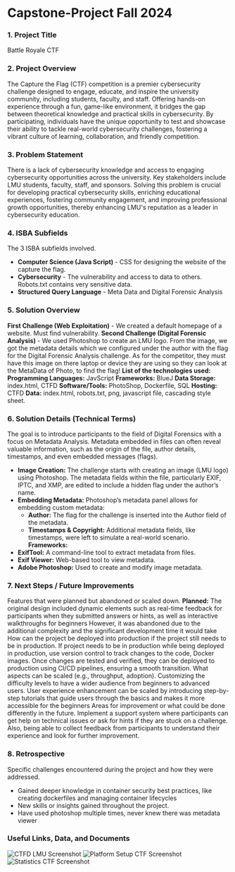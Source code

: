 # Capstone-Project Fall 2024

### 1. Project Title
Battle Royale CTF

### 2. Project Overview
The Capture the Flag (CTF) competition is a premier cybersecurity challenge designed to engage, educate, and inspire the university community, including students, faculty, and staff. Offering hands-on experience through a fun, game-like environment, it bridges the gap between theoretical knowledge and practical skills in cybersecurity. By participating, individuals have the unique opportunity to test and showcase their ability to tackle real-world cybersecurity challenges, fostering a vibrant culture of learning, collaboration, and friendly competition.

### 3. Problem Statement
There is a lack of cybersecurity knowledge and access to engaging cybersecurity opportunities across the university. Key stakeholders include LMU students, faculty, staff, and sponsors. Solving this problem is crucial for developing practical cybersecurity skills, enriching educational experiences, fostering community engagement, and improving professional growth opportunities, thereby enhancing LMU's reputation as a leader in cybersecurity education.

### 4. ISBA Subfields
The 3 ISBA subfields involved.
  - **Computer Science (Java Script)** - CSS for designing the website of the capture the flag. 
  - **Cybersecurity** - The vulnerability and access to data to others. Robots.txt contains very sensitive data. 
  - **Structured Query Language**  - Meta Data and Digital Forensic Analysis

### 5. Solution Overview
**First Challenge (Web Exploitation)** - We created a default homepage of a website. Must find vulnerability. 
**Second Challenge (Digital Forensic Analysis)**  - We used Photoshop to create an LMU logo. From the image, we got the metadata details which we configured under the author with the flag for the Digital Forensic Analysis challenge. 
As for the competitor, they must have this image on there laptop or device they are using so they can look at the MetaData of Photo, to find the flag!
**List of the technologies used:**
**Programming Languages:** JavScript 
**Frameworks:** BlueJ
**Data Storage:** index.html, CTFD
**Software/Tools:** PhotoShop, Dockerfile, SQL
**Hosting:** CTFD
**Data:** index.html, robots.txt, png, javascript file, cascading style sheet.

### 6. Solution Details (Technical Terms)
The goal is to introduce participants to the field of Digital Forensics with a focus on Metadata Analysis. Metadata embedded in files can often reveal valuable information, such as the origin of the file, author details, timestamps, and even embedded messages (flags).
  - **Image Creation:** The challenge starts with creating an image (LMU logo) using Photoshop. The metadata fields within the file, particularly EXIF, IPTC, and XMP, are edited to include a hidden flag under the author’s name.
  - **Embedding Metadata:** Photoshop’s metadata panel allows for embedding custom metadata:
      - **Author:** The flag for the challenge is inserted into the Author field of the metadata.
      - **Timestamps & Copyright:** Additional metadata fields, like timestamps, were left to simulate a real-world scenario.
**Frameworks:**
  - **ExifTool:** A command-line tool to extract metadata from files.
  - **Exif Viewer:** Web-based tool to view metadata.
  - **Adobe Photoshop:** Used to create and modify image metadata.

### 7. Next Steps / Future Improvements
Features that were planned but abandoned or scaled down.
**Planned:** The original design included dynamic elements such as real-time feedback for participants when they submitted answers or hints, as well as interactive walkthroughs for beginners
However, it was abandoned due to the additional complexity and the significant development time it would take
How can the project be deployed into production if the project still needs to be in production.
If project needs to be in production while being deployed in production, use version control to track changes to the code, Docker images. Once changes are tested and verified, they can be deployed to production using CI/CD pipelines, ensuring a smooth transition.
What aspects can be scaled (e.g., throughput, adoption).
Customizing the difficulty levels to have a wider audience from beginners to advanced users. 
User experience enhancement can be scaled by introducing step-by-step tutorials that guide users through the basics and makes it more accessible for the beginners
Areas for improvement or what could be done differently in the future.
Implement a support system where participants can get help on technical issues or ask for hints if they are stuck on a challenge. Also, being able to collect feedback from participants to understand their experience and look for further improvement. 

### 8. Retrospective
Specific challenges encountered during the project and how they were addressed.
  - Gained deeper knowledge in container security best practices, like creating dockerfiles and managing container lifecycles 
  - New skills or insights gained throughout the project.
  - Have used photoshop multiple times, never knew there was metadata viewer 


### Useful Links, Data, and Documents
![CTFD LMU Screenshot](https://github.com/user-attachments/assets/33e72c39-85ce-4eaf-9fc9-3346dcf3cc7e)
![Platform Setup CTF Screenshot](https://github.com/user-attachments/assets/649e8795-8bb7-48c1-9fbc-558ac25331b2)
![Statistics CTF Screenshot](https://github.com/user-attachments/assets/e41ab618-ab13-4b34-9ad0-4bf66bf4fb9b)

